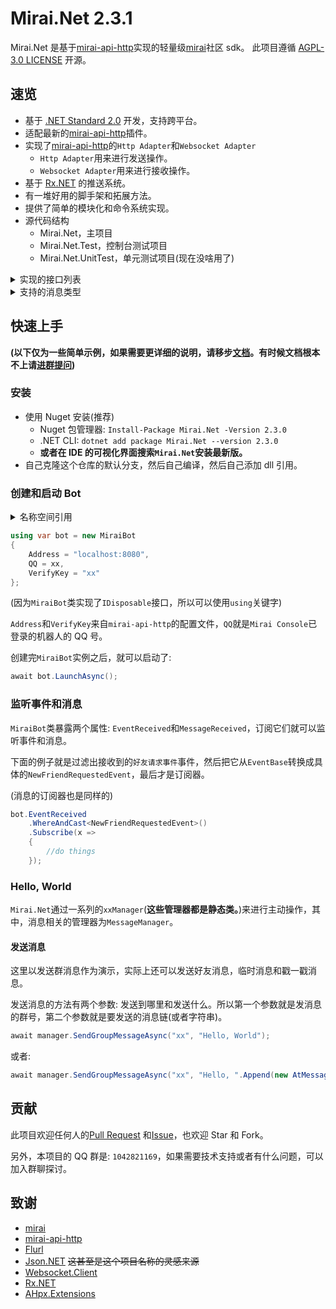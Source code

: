 # Mirai.Net 2.3.1

Mirai.Net 是基于[mirai-api-http]实现的轻量级[mirai]社区 sdk。 此项目遵循
[AGPL-3.0 LICENSE](https://github.com/AHpxChina/Mirai.Net/blob/master/LICENSE)
开源。

## 速览

- 基于 [.NET Standard 2.0](https://docs.microsoft.com/en-us/dotnet/standard/net-standard) 开发，支持跨平台。
- 适配最新的[mirai-api-http]插件。
- 实现了[mirai-api-http]的`Http Adapter`和`Websocket Adapter`
  - `Http Adapter`用来进行发送操作。
  - `Websocket Adapter`用来进行接收操作。
- 基于 [Rx.NET](https://github.com/dotnet/reactive) 的推送系统。
- 有一堆好用的脚手架和拓展方法。
- 提供了简单的模块化和命令系统实现。
- 源代码结构
  - Mirai.Net，主项目
  - Mirai.Net.Test，控制台测试项目
  - Mirai.Net.UnitTest，单元测试项目(现在没啥用了)

<details>
  <summary>实现的接口列表</summary>

_斜体的标注的接口是不稳定的_

~~删除线标注的接口是未实现的~~

- 账号信息
  - 获取好友列表
  - 获取群列表
  - 获取群成员列表
  - 获取 Bot 资料
  - 获取好友资料
  - 获取群成员资料
- 消息发送和撤回
  - 发送好友消息
  - 发送群消息
  - 发送临时会话消息
  - 发送头像戳一戳消息
  - 撤回消息
- 文件操作
  - _查看文件列表_
  - _获取文件信息_
  - _创建文件夹_
  - ~~删除文件~~
  - ~~移动文件~~
  - ~~重命名文件~~
- 多媒体内容上传
  - 图片文件上传
  - 语音文件上传
  - 群文件上传
- 账号管理
  - 删除好友
- 群管理
  - 禁言群成员
  - 解除群成员禁言
  - 移除群成员
  - 退出群聊
  - 全体禁言
  - 解除全体禁言
  - 设置群精华消息
  - 获取群设置
  - 修改群设置
  - 获取群员设置
  - 修改群员设置
- 事件处理
  - 添加好友申请
  - 用户入群申请
  - Bot 被邀请入群申请

</details>

<details>
  <summary>支持的消息类型</summary>

- Quote - 回复消息
- At - @消息
- AtAll - @全体成员
- Face - QQ 表情
- Plain - 纯文本
- Image - 图片
- FlashImage - 闪照
- Voice - 语音
- Xml - XML 消息
- Json - JSON 消息
- App - App 消息
- Poke - 戳一戳
- Dice - 不知道是啥玩意
- MusicShare - 音乐分享
- ForwardMessage - 转发消息
- File - 文件
</details>

## 快速上手

**(以下仅为一些简单示例，如果需要更详细的说明，请移步[文档]。有时候文档根本不上请[进群提问](#贡献))**

### 安装

- 使用 Nuget 安装(推荐)
  - Nuget 包管理器: `Install-Package Mirai.Net -Version 2.3.0`
  - .NET CLI: `dotnet add package Mirai.Net --version 2.3.0`
  - **或者在 IDE 的可视化界面搜索`Mirai.Net`安装最新版。**
- 自己克隆这个仓库的默认分支，然后自己编译，然后自己添加 dll 引用。

### 创建和启动 Bot

<details>
  <summary>名称空间引用</summary>

```cs
using System;
using System.Linq;
using System.Reactive.Linq;
using System.Threading;
using System.Threading.Tasks;
using Mirai.Net.Data.Messages;
using Mirai.Net.Data.Messages.Receivers;
using Mirai.Net.Sessions;
```

</details>

```cs
using var bot = new MiraiBot
{
    Address = "localhost:8080",
    QQ = xx,
    VerifyKey = "xx"
};
```

(因为`MiraiBot`类实现了`IDisposable`接口，所以可以使用`using`关键字)

`Address`和`VerifyKey`来自`mirai-api-http`的配置文件，`QQ`就是`Mirai Console`已登录的机器人的 QQ 号。

创建完`MiraiBot`实例之后，就可以启动了:

```cs
await bot.LaunchAsync();
```

### 监听事件和消息

`MiraiBot`类暴露两个属性: `EventReceived`和`MessageReceived`，订阅它们就可以监听事件和消息。

下面的例子就是过滤出接收到的`好友请求事件`事件，然后把它从`EventBase`转换成具体的`NewFriendRequestedEvent`，最后才是订阅器。

(消息的订阅器也是同样的)

```cs
bot.EventReceived
    .WhereAndCast<NewFriendRequestedEvent>()
    .Subscribe(x =>
    {
        //do things
    });
```

### Hello, World

`Mirai.Net`通过一系列的`xxManager`(**这些管理器都是静态类。**)来进行主动操作，其中，消息相关的管理器为`MessageManager`。

#### 发送消息

这里以发送群消息作为演示，实际上还可以发送好友消息，临时消息和戳一戳消息。

发送消息的方法有两个参数: 发送到哪里和发送什么。所以第一个参数就是发消息的群号，第二个参数就是要发送的消息链(或者字符串)。

```cs
await manager.SendGroupMessageAsync("xx", "Hello, World");
```

或者:

```cs
await manager.SendGroupMessageAsync("xx", "Hello, ".Append(new AtMessage("xx")).Append(" !"));
```

## 贡献

此项目欢迎任何人的[Pull Request](https://github.com/AHpxChina/Mirai.Net/pulls) 和[Issue](https://github.com/AHpxChina/Mirai.Net/issues)，也欢迎 Star 和 Fork。

另外，本项目的 QQ 群是: `1042821169`，如果需要技术支持或者有什么问题，可以加入群聊探讨。

## 致谢

- [mirai]
- [mirai-api-http]
- [Flurl](https://flurl.dev/)
- [Json.NET](http://json.net/) ~~这甚至是这个项目名称的灵感来源~~
- [Websocket.Client](https://github.com/Marfusios/websocket-client)
- [Rx.NET](https://github.com/dotnet/reactive)
- [AHpx.Extensions](https://github.com/AHpxChina/AHpx.E*xtensions)

[mirai-api-http]: https://github.com/project-mirai/mirai-api-http
[mirai]: https://github.com/mamoe/mirai
[文档]: https://sinoahpx.github.io/Mirai.Net.Documents/
